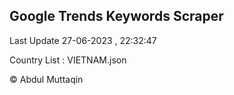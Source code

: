 

## Google Trends Keywords Scraper 
 
Last Update 27-06-2023 , 22:32:47

Country List :
VIETNAM.json



© Abdul Muttaqin 
